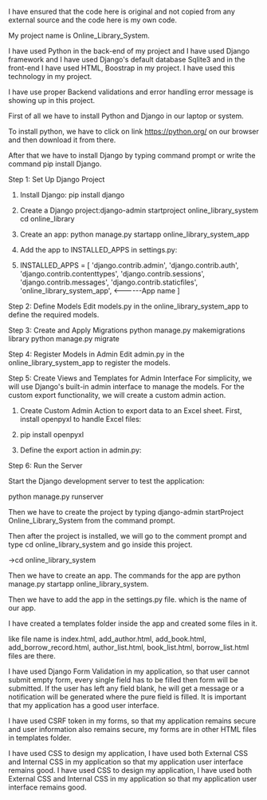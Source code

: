 I have ensured that the code here is original and not copied from any external source and the code here is my own code.

My project name is Online_Library_System.

I have used Python in the back-end of my project and I have used Django framework and I have used Django's default database Sqlite3 and in the front-end I have used HTML, Boostrap in my project. I have used this technology in my project.

I have use proper Backend validations and error handling error message is showing up in this project.

First of all we have to install Python and Django in our laptop or system.

To install python, we have to click on link https://python.org/ on our browser and then download it from there.

After that we have to install Django by typing command prompt or write the command pip install Django.

Step 1: Set Up Django Project

1. Install Django: pip install django
    
2. Create a Django project:django-admin startproject online_library_system
cd online_library

3. Create an app: python manage.py startapp online_library_system_app
 
4. Add the app to INSTALLED_APPS in settings.py:
5. INSTALLED_APPS = [
    'django.contrib.admin',
    'django.contrib.auth',
    'django.contrib.contenttypes',
    'django.contrib.sessions',
    'django.contrib.messages',
    'django.contrib.staticfiles',
    'online_library_system_app', <------App name
]

Step 2: Define Models
Edit models.py in the online_library_system_app to define the required models.

Step 3: Create and Apply Migrations
python manage.py makemigrations library
python manage.py migrate

Step 4: Register Models in Admin
Edit admin.py in the online_library_system_app to register the models.

Step 5: Create Views and Templates for Admin Interface
For simplicity, we will use Django's built-in admin interface to manage the models. For the custom export functionality, we will create a custom admin action.

1. Create Custom Admin Action to export data to an Excel sheet. First, install openpyxl to handle Excel files:

2. pip install openpyxl

3. Define the export action in admin.py:

Step 6: Run the Server

Start the Django development server to test the application:

python manage.py runserver

Then we have to create the project by typing django-admin startProject Online_Library_System from the command prompt.

Then after the project is installed, we will go to the comment prompt and type cd online_library_system and go inside this project.

->cd online_library_system

Then we have to create an app. The commands for the app are python manage.py startapp online_library_system.

Then we have to add the app in the settings.py file. which is the name of our app.

I have created a templates folder inside the app and created some files in it.

like file name is index.html, add_author.html, add_book.html, add_borrow_record.html, author_list.html, book_list.html, borrow_list.html files are there.

I have used Django Form Validation in my application, so that user cannot submit empty form, every single field has to be filled then form will be submitted. If the user has left any field blank, he will get a message or a notification will be generated where the pure field is filled. It is important that my application has a good user interface.

I have used CSRF token in my forms, so that my application remains secure and user information also remains secure, my forms are in other HTML files in templates folder.

I have used CSS to design my application, I have used both External CSS and Internal CSS in my application so that my application user interface remains good.
I have used CSS to design my application, I have used both External CSS and Internal CSS in my application so that my application user interface remains good.
